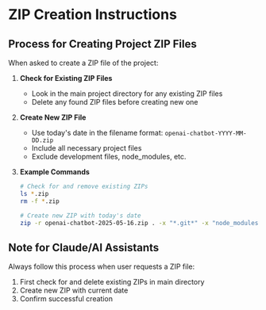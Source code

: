 # ZIP Creation Instructions

## Process for Creating Project ZIP Files

When asked to create a ZIP file of the project:

1. **Check for Existing ZIP Files**
   - Look in the main project directory for any existing ZIP files
   - Delete any found ZIP files before creating new one

2. **Create New ZIP File**
   - Use today's date in the filename format: `openai-chatbot-YYYY-MM-DD.zip`
   - Include all necessary project files
   - Exclude development files, node_modules, etc.

3. **Example Commands**
   ```bash
   # Check for and remove existing ZIPs
   ls *.zip
   rm -f *.zip
   
   # Create new ZIP with today's date
   zip -r openai-chatbot-2025-05-16.zip . -x "*.git*" -x "node_modules/*" -x "*.DS_Store"
   ```

## Note for Claude/AI Assistants

Always follow this process when user requests a ZIP file:
1. First check for and delete existing ZIPs in main directory
2. Create new ZIP with current date
3. Confirm successful creation